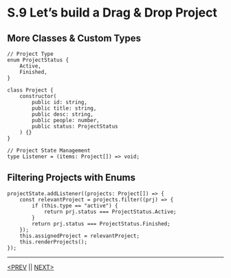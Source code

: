 # S.9 Let’s build a Drag & Drop Project

## More Classes & Custom Types

```tsx
// Project Type
enum ProjectStatus {
	Active,
	Finished,
}

class Project {
	constructor(
		public id: string,
		public title: string,
		public desc: string,
		public people: number,
		public status: ProjectStatus
	) {}
}

// Project State Management
type Listener = (items: Project[]) => void;
```

## Filtering Projects with Enums

```tsx
projectState.addListener((projects: Project[]) => {
	const relevantProject = projects.filter((prj) => {
		if (this.type == "active") {
			return prj.status === ProjectStatus.Active;
		}
		return prj.status === ProjectStatus.Finished;
	});
	this.assignedProject = relevantProject;
	this.renderProjects();
});
```

---

[<PREV](./230427.md) || [NEXT>](./230428.md)
